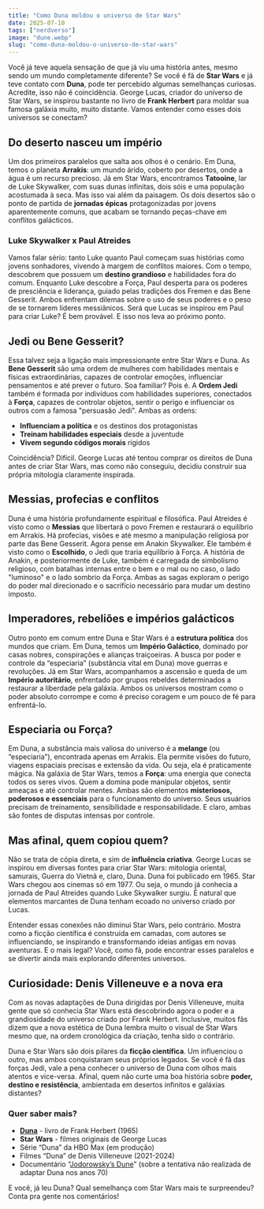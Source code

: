 ```yaml
---
title: "Como Duna moldou o universo de Star Wars"
date: 2025-07-10
tags: ["nerdverso"]
image: "dune.webp"
slug: "como-duna-moldou-o-universo-de-star-wars"
---
```


Você já teve aquela sensação de que já viu uma história antes, mesmo sendo um mundo completamente diferente? Se você é fã de **Star Wars** e já teve contato com **Duna**, pode ter percebido algumas semelhanças curiosas. Acredite, isso não é coincidência. George Lucas, criador do universo de Star Wars, se inspirou bastante no livro de **Frank Herbert** para moldar sua famosa galáxia muito, muito distante. Vamos entender como esses dois universos se conectam?

## Do deserto nasceu um império

Um dos primeiros paralelos que salta aos olhos é o cenário. Em Duna, temos o planeta **Arrakis**: um mundo árido, coberto por desertos, onde a água é um recurso precioso. Já em Star Wars, encontramos **Tatooine**, lar de Luke Skywalker, com suas dunas infinitas, dois sóis e uma população acostumada à seca. Mas isso vai além da paisagem. Os dois desertos são o ponto de partida de **jornadas épicas** protagonizadas por jovens aparentemente comuns, que acabam se tornando peças-chave em conflitos galácticos.

### Luke Skywalker x Paul Atreides

Vamos falar sério: tanto Luke quanto Paul começam suas histórias como jovens sonhadores, vivendo à margem de conflitos maiores. Com o tempo, descobrem que possuem um **destino grandioso** e habilidades fora do comum. Enquanto Luke descobre a Força, Paul desperta para os poderes de presciência e liderança, guiado pelas tradições dos Fremen e das Bene Gesserit. Ambos enfrentam dilemas sobre o uso de seus poderes e o peso de se tornarem líderes messiânicos. Será que Lucas se inspirou em Paul para criar Luke? É bem provável. E isso nos leva ao próximo ponto.

## Jedi ou Bene Gesserit?

Essa talvez seja a ligação mais impressionante entre Star Wars e Duna. As **Bene Gesserit** são uma ordem de mulheres com habilidades mentais e físicas extraordinárias, capazes de controlar emoções, influenciar pensamentos e até prever o futuro. Soa familiar? Pois é. A **Ordem Jedi** também é formada por indivíduos com habilidades superiores, conectados à **Força**, capazes de controlar objetos, sentir o perigo e influenciar os outros com a famosa "persuasão Jedi". Ambas as ordens:

*   **Influenciam a política** e os destinos dos protagonistas
*   **Treinam habilidades especiais** desde a juventude
*   **Vivem segundo códigos morais** rígidos

Coincidência? Difícil. George Lucas até tentou comprar os direitos de Duna antes de criar Star Wars, mas como não conseguiu, decidiu construir sua própria mitologia claramente inspirada.

## Messias, profecias e conflitos

Duna é uma história profundamente espiritual e filosófica. Paul Atreides é visto como o **Messias** que libertará o povo Fremen e restaurará o equilíbrio em Arrakis. Há profecias, visões e até mesmo a manipulação religiosa por parte das Bene Gesserit. Agora pense em Anakin Skywalker. Ele também é visto como o **Escolhido**, o Jedi que traria equilíbrio à Força. A história de Anakin, e posteriormente de Luke, também é carregada de simbolismo religioso, com batalhas internas entre o bem e o mal ou no caso, o lado "luminoso" e o lado sombrio da Força. Ambas as sagas exploram o perigo do poder mal direcionado e o sacrifício necessário para mudar um destino imposto.

## Imperadores, rebeliões e impérios galácticos

Outro ponto em comum entre Duna e Star Wars é a **estrutura política** dos mundos que criam. Em Duna, temos um **Império Galáctico**, dominado por casas nobres, conspirações e alianças traiçoeiras. A busca por poder e controle da “especiaria” (substância vital em Duna) move guerras e revoluções. Já em Star Wars, acompanhamos a ascensão e queda de um **Império autoritário**, enfrentado por grupos rebeldes determinados a restaurar a liberdade pela galáxia. Ambos os universos mostram como o poder absoluto corrompe e como é preciso coragem e um pouco de fé para enfrentá-lo.

## Especiaria ou Força?

Em Duna, a substância mais valiosa do universo é a **melange** (ou “especiaria”), encontrada apenas em Arrakis. Ela permite visões do futuro, viagens espaciais precisas e extensão da vida. Ou seja, ela é praticamente mágica. Na galáxia de Star Wars, temos a **Força**: uma energia que conecta todos os seres vivos. Quem a domina pode manipular objetos, sentir ameaças e até controlar mentes. Ambas são elementos **misteriosos, poderosos e essenciais** para o funcionamento do universo. Seus usuários precisam de treinamento, sensibilidade e responsabilidade. E claro, ambas são fontes de disputas intensas por controle.

## Mas afinal, quem copiou quem?

Não se trata de cópia direta, e sim de **influência criativa**. George Lucas se inspirou em diversas fontes para criar Star Wars: mitologia oriental, samurais, Guerra do Vietnã e, claro, Duna. Duna foi publicado em 1965. Star Wars chegou aos cinemas só em 1977. Ou seja, o mundo já conhecia a jornada de Paul Atreides quando Luke Skywalker surgiu. É natural que elementos marcantes de Duna tenham ecoado no universo criado por Lucas.

Entender essas conexões não diminui Star Wars, pelo contrário. Mostra como a ficção científica é construída em camadas, com autores se influenciando, se inspirando e transformando ideias antigas em novas aventuras. E o mais legal? Você, como fã, pode encontrar esses paralelos e se divertir ainda mais explorando diferentes universos.

## Curiosidade: Denis Villeneuve e a nova era

Com as novas adaptações de Duna dirigidas por Denis Villeneuve, muita gente que só conhecia Star Wars está descobrindo agora o poder e a grandiosidade do universo criado por Frank Herbert. Inclusive, muitos fãs dizem que a nova estética de Duna lembra muito o visual de Star Wars mesmo que, na ordem cronológica da criação, tenha sido o contrário.

Duna e Star Wars são dois pilares da **ficção científica**. Um influenciou o outro, mas ambos conquistaram seus próprios legados. Se você é fã das forças Jedi, vale a pena conhecer o universo de Duna com olhos mais atentos e vice-versa. Afinal, quem não curte uma boa história sobre **poder, destino e resistência**, ambientada em desertos infinitos e galáxias distantes?

### Quer saber mais?

*   **[Duna](https://amzn.to/3U3E5Jz)** - livro de Frank Herbert (1965)
*   **Star Wars** - filmes originais de George Lucas
*   Série “Duna” da HBO Max (em produção)
*   Filmes “Duna” de Denis Villeneuve (2021-2024)
*   Documentário “[Jodorowsky’s Dune](https://www.jodorowskysdune.com/)” (sobre a tentativa não realizada de adaptar Duna nos anos 70)

E você, já leu Duna? Qual semelhança com Star Wars mais te surpreendeu? Conta pra gente nos comentários!
